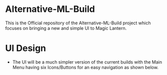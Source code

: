 # Alternative-ML-Build
This is the Official repository of the Alternative-ML-Build project which focuses on bringing a new and simple UI to Magic Lantern.

# UI Design
- The UI will be a much simpler version of the current builds with the Main Menu having six Icons/Buttons for an easy navigation as shown below.
